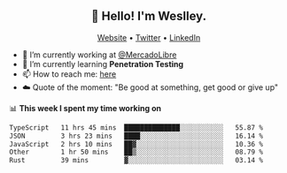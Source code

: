 <h2 align="center">👋 Hello! I'm Weslley.</h2>
<p align="center">
  <a href="http://weslleyneri.com.br">Website</a> •
  <a href="https://twitter.com/Weslley_Neri">Twitter</a> •
  <a href="https://www.linkedin.com/in/weslley-neri-3658908b">LinkedIn</a>
</p>


- 🔭 I’m currently working at [@MercadoLibre](https://github.com/mercadolibre)
- 🌱 I’m currently learning **Penetration Testing**
- 📫 How to reach me: [here](mailto:weslley39@gmail.com)
- ☁️ Quote of the moment: "Be good at something, get good or give up"

📊 **This week I spent my time working on**
<!--START_SECTION:waka-->

```txt
TypeScript   11 hrs 45 mins  ██████████████░░░░░░░░░░░   55.87 %
JSON         3 hrs 23 mins   ████░░░░░░░░░░░░░░░░░░░░░   16.14 %
JavaScript   2 hrs 10 mins   ██▓░░░░░░░░░░░░░░░░░░░░░░   10.36 %
Other        1 hr 50 mins    ██▒░░░░░░░░░░░░░░░░░░░░░░   08.79 %
Rust         39 mins         ▓░░░░░░░░░░░░░░░░░░░░░░░░   03.14 %
```

<!--END_SECTION:waka-->

<!-- Inspired by https://github.com/gruselhaus/gruselhaus -->